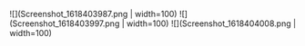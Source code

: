 ![](Screenshot_1618403987.png | width=100)
![](Screenshot_1618403997.png | width=100)
![](Screenshot_1618404008.png | width=100)
